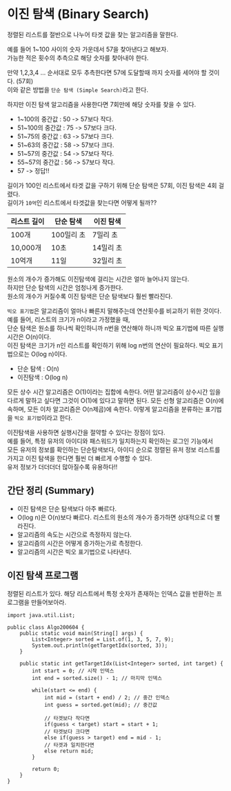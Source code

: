 # 이진 탐색 (Binary Search)
정렬된 리스트를 절반으로 나누어 타겟 값을 찾는 알고리즘을 말한다.

예를 들어 1~100 사이의 숫자 가운데서 57을 찾아낸다고 해보자.  
가능한 적은 횟수의 추측으로 해당 숫자를 찾아내야 한다.

만약 1,2,3,4 … 순서대로 모두 추측한다면 57에 도달할때 까지 숫자를 세어야 할 것이다. (57회)  
이와 같은 방법을 `단순 탐색 (Simple Search)`라고 한다. 


하지만 이진 탐색 알고리즘을 사용한다면 7회만에 해당 숫자를 찾을 수 있다.  
* 1~100의 중간값   : 50 -> 57보다 작다.  
* 51~100의 중간값  : 75 -> 57보다 크다.  
* 51~75의 중간값   : 63 -> 57보다 크다.  
* 51~63의 중간값   : 58 -> 57보다 크다.  
* 51~57의 중간값   : 54 -> 57보다 작다.  
* 55~57의 중간값   : 56 -> 57보다 작다.  
* 57 -> 정답!!

길이가 100인 리스트에서 타겟 값을 구하기 위해 단순 탐색은 57회, 이진 탐색은 4회 걸렸다.  
길이가 `10억`인 리스트에서 타겟값을 찾는다면 어떻게 될까??

|리스트 길이 | 단순 탐색 | 이진  탐색|
|---------------|-------------|-------------|
|100개        |100밀리 초|7밀리 초   |
|10,000개    |10초        |14밀리 초  |
|10억개        |11일        |32밀리 초  |

원소의 개수가 증가해도 이진탐색에 걸리는 시간은 얼마 늘어나지 않는다.  
하지만 단순 탐색의 시간은 엄청나게 증가한다.  
원소의 개수가 커질수록 이진 탐색은 단순 탐색보다 훨씬 빨라진다.

`빅오 표기법`은 알고리즘이 얼마나 빠른지 말해주는데 연산횟수를 비교하기 위한 것이다.  
예를 들어, 리스트의 크기가 n이라고 가정했을 때,   
단순 탐색은 원소를 하나씩 확인하니까 n번을 연산해야 하니까 빅오 표기법에 따른 실행시간은 O(n)이다.  
이진 탐색은 크기가 n인 리스트를 확인하기 위해 log n번의 연산이 필요하다. 빅오 표기법으로는 O(log n)이다.
* 단순 탐색 : O(n)  
* 이진탐색 : O(log n)

모든 상수 시간 알고리즘은 O(1)이라는 집합에 속한다.
어떤 알고리즘이 상수시간 임을 다르게 말하고 싶다면 그것이 O(1)에 있다고 말하면 된다.
모든 선형 알고리즘은 O(n)에 속하며, 모든 이차 알고리즘은 O(n제곱)에 속한다.
이렇게 알고리즘을 분류하는 표기법을 `빅오 표기법`이라고 한다.

이진탐색을 사용하면 실행시간을 절약할 수 있다는 장점이 있다.  
예를 들어, 특정 유저의 아이디와 패스워드가 일치하는지 확인하는 로그인 기능에서   
모든 유저의 정보를 확인하는 단순탐색보다, 아이디 순으로 정렬된 유저 정보 리스트를 가지고 이진 탐색을 한다면 훨씬 더 빠르게 수행할 수 있다.  
유저 정보가 더더더더 많아질수록 유용하다!!  

## 간단 정리 (Summary)
* 이진 탐색은 단순 탐색보다 아주 빠르다.
* O(log n)은 O(n)보다 빠르다. 리스트의 원소의 개수가 증가하면 상대적으로 더 빨라진다.
* 알고리즘의 속도는 시간으로 측정하지 않는다.
* 알고리즘의 시간은 어떻게 증가하는가로 측정한다.
* 알고리즘의 시간은 빅오 표기법으로 나타낸다.

## 이진 탐색 프로그램
정렬된 리스트가 있다. 해당 리스트에서 특정 숫자가 존재하는 인덱스 값을 반환하는 프로그램을 만들어보아라.  

~~~
import java.util.List;

public class Algo200604 {
	public static void main(String[] args) {
		List<Integer> sorted = List.of(1, 3, 5, 7, 9);
		System.out.println(getTargetIdx(sorted, 3));
	}
	
	public static int getTargetIdx(List<Integer> sorted, int target) {
		int start = 0; // 시작 인덱스
		int end = sorted.size() - 1; // 마지막 인덱스
		
		while(start <= end) {
			int mid = (start + end) / 2; // 중간 인덱스
			int guess = sorted.get(mid); // 중간값
			
			// 타겟보다 작다면
			if(guess < target) start = start + 1;
			// 타겟보다 크다면
			else if(guess > target) end = mid - 1;
			// 타겟과 일치한다면
			else return mid;
		}
		
		return 0;
	}
}
~~~

